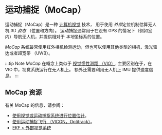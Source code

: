 # 运动捕捉（MoCap）

运动捕捉（MoCap）是一种 [计算机视觉](https://en.wikipedia.org/wiki/Computer_vision) 技术， 用于使用 *外部*定位机制估算无人机 3D *姿态* （位置和方向）。 运动捕捉通常用于在没有 GPS 的情况下（例如室内）导航无人机，并提供相对于 *本地*坐标系的位置。

*MoCap* 系统最常使用红外相机检测运动，但也可以使用其他类型的相机，激光雷达或者超宽带 （UWB）。

:::tip
Note *MoCap* 在概念上类似于  [视觉惯性测距 （VIO）](../computer_vision/visual_inertial_odometry.md). 主要区别在于，在 VIO 中，视觉系统运行在无人机上。 额外还需要利用无人机上 IMU 提供速度信息。
:::

## MoCap 资源

有关 MoCap 的信息，请参阅：
- [使用视觉或运动捕捉系统进行位置估计](../ros/external_position_estimation.md)。 <!-- bring across info into user guide? -->
- [使用运动捕捉飞行 （VICON，Optitrack）](../tutorials/motion-capture-vicon-optitrack.md)。  <!-- bring across info into user guide? -->
- [EKF > 外部视觉系统](../advanced_config/tuning_the_ecl_ekf.md#external-vision-system)
